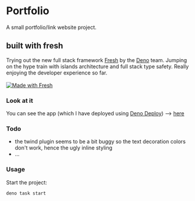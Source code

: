 # Portfolio

A small portfolio/link website project.

## built with fresh

Trying out the new full stack framework [Fresh](https://fresh.deno.dev/) by the
[Deno](https://deno.land/) team. Jumping on the hype train with islands
architecture and full stack type safety. Really enjoying the developer
experience so far.
<br>
<br>
[![Made with Fresh](https://fresh.deno.dev/fresh-badge.svg)](https://fresh.deno.dev)

### Look at it

You can see the app (which I have deployed using
[Deno Deploy](https://deno.com/deploy)) -->
[here](https://superfelix5000.deno.dev/)

### Todo
- the twind plugin seems to be a bit buggy so the text decoration colors don't work, hence the ugly inline styling
- ...

### Usage

Start the project:

```
deno task start
```
